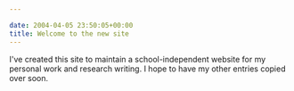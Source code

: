 ```yaml
---

date: 2004-04-05 23:50:05+00:00
title: Welcome to the new site
---
```


I've created this site to maintain a school-independent website for my personal work and research writing.  I hope to have my other entries copied over soon.
